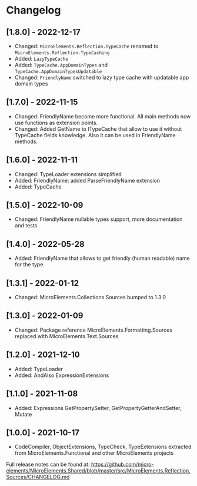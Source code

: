 ﻿# Changelog

## [1.8.0] - 2022-12-17
- Changed: `MicroElements.Reflection.TypeCache` renamed to `MicroElements.Reflection.TypeCaching`
- Added: `LazyTypeCache` 
- Added: `TypeCache.AppDomainTypes` and `TypeCache.AppDomainTypesUpdatable`
- Changed: `FriendlyName` switched to lazy type cache with updatable app domain types

## [1.7.0] - 2022-11-15
- Changed: FriendlyName become more functional. All main methods now use functions as extension points.
- Changed: Added GetName to ITypeCache that allow to use it without TypeCache fields knowledge. Also it can be used in FriendlyName methods.

## [1.6.0] - 2022-11-11
- Changed: TypeLoader extensions simplified
- Added: FriendlyName: added ParseFriendlyName extension
- Added: TypeCache

## [1.5.0] - 2022-10-09
- Changed: FriendlyName nullable types support, more documentation and tests

## [1.4.0] - 2022-05-28
- Added: FriendlyName that allows to get friendly (human readable) name for the type.

## [1.3.1] - 2022-01-12
- Changed: MicroElements.Collections.Sources bumped to 1.3.0

## [1.3.0] - 2022-01-09
- Changed: Package reference MicroElements.Formatting.Sources replaced with MicroElements.Text.Sources

## [1.2.0] - 2021-12-10
- Added: TypeLoader
- Added: AndAlso ExpressionExtensions

## [1.1.0] - 2021-11-08
- Added: Expressions GetPropertySetter, GetPropertyGetterAndSetter, Mutate

## [1.0.0] - 2021-10-17
- CodeCompiler, ObjectExtensions, TypeCheck, TypeExtensions extracted from MicroElements.Functional and other MicroElements projects

Full release notes can be found at: https://github.com/micro-elements/MicroElements.Shared/blob/master/src/MicroElements.Reflection.Sources/CHANGELOG.md
